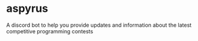 # aspyrus
A discord bot to help you provide updates and information about the latest competitive programming contests
